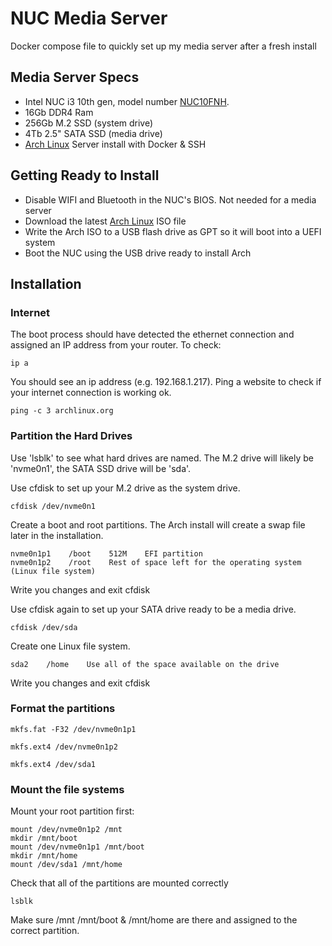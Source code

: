 # NUC Media Server

Docker compose file to quickly set up my media server after a fresh install

## Media Server Specs

- Intel NUC i3 10th gen, model number [NUC10FNH](https://www.intel.com/content/dam/support/us/en/documents/intel-nuc/NUC10i357FN_TechProdSpec.pdf).
- 16Gb DDR4 Ram
- 256Gb M.2 SSD (system drive)
- 4Tb 2.5" SATA SSD (media drive)
- [Arch Linux](https://www.archlinux.org) Server install with Docker & SSH

## Getting Ready to Install

- Disable WIFI and Bluetooth in the NUC's BIOS. Not needed for a media server
- Download the latest [Arch Linux](https://www.archlinux.org/download/) ISO file
- Write the Arch ISO to a USB flash drive as GPT so it will boot into a UEFI system
- Boot the NUC using the USB drive ready to install Arch

## Installation

### Internet
The boot process should have detected the ethernet connection and assigned an IP address from your router.
To check:

```
ip a
```
You should see an ip address (e.g. 192.168.1.217). Ping a website to check if your internet connection is working ok.

```
ping -c 3 archlinux.org
```

### Partition the Hard Drives

Use 'lsblk' to see what hard drives are named. The M.2 drive will likely be 'nvme0n1', the SATA SSD drive will be 'sda'.

Use cfdisk to set up your M.2 drive as the system drive.

```
cfdisk /dev/nvme0n1
```

Create a boot and root partitions. The Arch install will create a swap file later in the installation.

```
nvme0n1p1    /boot    512M    EFI partition
nvme0n1p2    /root    Rest of space left for the operating system (Linux file system)
```
Write you changes and exit cfdisk

Use cfdisk again to set up your SATA drive ready to be a media drive.

```
cfdisk /dev/sda
```

Create one Linux file system.

```
sda2    /home    Use all of the space available on the drive
```
Write you changes and exit cfdisk

### Format the partitions

```
mkfs.fat -F32 /dev/nvme0n1p1

mkfs.ext4 /dev/nvme0n1p2

mkfs.ext4 /dev/sda1
```

### Mount the file systems

Mount your root partition first:

```
mount /dev/nvme0n1p2 /mnt
mkdir /mnt/boot
mount /dev/nvme0n1p1 /mnt/boot
mkdir /mnt/home
mount /dev/sda1 /mnt/home
```

Check that all of the partitions are mounted correctly

```
lsblk
```
Make sure /mnt /mnt/boot & /mnt/home are there and assigned to the correct partition.



